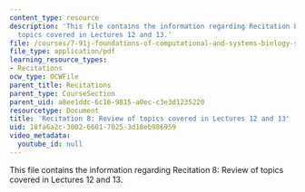 ```yaml
---
content_type: resource
description: 'This file contains the information regarding Recitation 8: Review of
  topics covered in Lectures 12 and 13.'
file: /courses/7-91j-foundations-of-computational-and-systems-biology-spring-2014/18fa6a2c3002660170253d18eb986959_MIT7_91JS14_Rec_4-2-14.pdf
file_type: application/pdf
learning_resource_types:
- Recitations
ocw_type: OCWFile
parent_title: Recitations
parent_type: CourseSection
parent_uid: a8ee1ddc-6c16-9815-a0ec-c3e3d1235220
resourcetype: Document
title: 'Recitation 8: Review of topics covered in Lectures 12 and 13'
uid: 18fa6a2c-3002-6601-7025-3d18eb986959
video_metadata:
  youtube_id: null
---
```

This file contains the information regarding Recitation 8: Review of topics covered in Lectures 12 and 13.